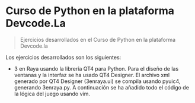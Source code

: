 # Curso de Python en la plataforma Devcode.La
>Ejercicios desarrollados en el Curso de Python en la plataforma Devcode.la

Los ejercicios desarrollados son los siguientes:
- 3 en Raya usando la librería QT4 para Python. Para el diseño de las ventanas y la interfaz se ha usado QT4 Designer. El archivo xml generado por QT4 Designer (3enraya.ui) se compila usando pyuic4, generando 3enraya.py. A continuación se ha añadido todo el código de la lógica del juego usando vim.
